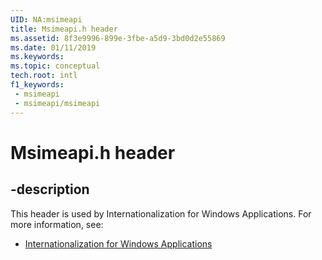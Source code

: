 ```yaml
---
UID: NA:msimeapi
title: Msimeapi.h header
ms.assetid: 8f3e9996-899e-3fbe-a5d9-3bd0d2e55869
ms.date: 01/11/2019
ms.keywords: 
ms.topic: conceptual
tech.root: intl
f1_keywords:
 - msimeapi
 - msimeapi/msimeapi
---
```


# Msimeapi.h header


## -description

This header is used by Internationalization for Windows Applications. For more information, see:

- [Internationalization for Windows Applications](../_intl/index.md)

